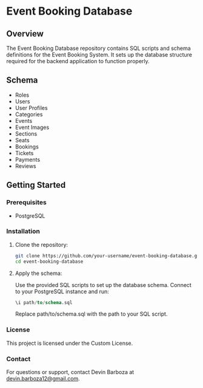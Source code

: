 # Event Booking Database

## Overview

The Event Booking Database repository contains SQL scripts and schema definitions for the Event Booking System. It sets up the database structure required for the backend application to function properly.

## Schema

- Roles
- Users
- User Profiles
- Categories
- Events
- Event Images
- Sections
- Seats
- Bookings
- Tickets
- Payments
- Reviews

## Getting Started

### Prerequisites

- PostgreSQL

### Installation

1. Clone the repository:

   ```bash
   git clone https://github.com/your-username/event-booking-database.git
   cd event-booking-database
   ```

2. Apply the schema:

   Use the provided SQL scripts to set up the database schema. Connect to your PostgreSQL instance and run:

   ```sql
   \i path/to/schema.sql
   ```

   Replace path/to/schema.sql with the path to your SQL script.

### License

This project is licensed under the Custom License.

### Contact

For questions or support, contact Devin Barboza at devin.barboza12@gmail.com.
